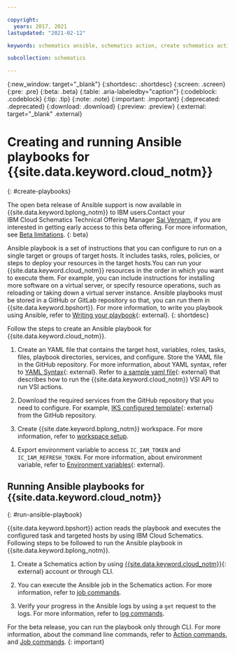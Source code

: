 ```yaml
---

copyright:
  years: 2017, 2021
lastupdated: "2021-02-12"

keywords: schematics ansible, schematics action, create schematics actions, run ansible playbooks

subcollection: schematics

---
```

{:new_window: target="_blank"}
{:shortdesc: .shortdesc}
{:screen: .screen}
{:pre: .pre}
{:beta: .beta}
{:table: .aria-labeledby="caption"} 
{:codeblock: .codeblock}
{:tip: .tip}
{:note: .note}
{:important: .important}
{:deprecated: .deprecated}
{:download: .download}
{:preview: .preview}
{:external: target="_blank" .external}

# Creating and running Ansible playbooks for {{site.data.keyword.cloud_notm}}
{: #create-playbooks}

   The open beta release of Ansible support is now available in {{site.data.keyword.bplong_notm}} to IBM users.Contact your IBM Cloud Schematics Technical Offering Manager [Sai Vennam](mailto:svennam@us.ibm.com), if you are interested in getting early access to this beta offering. For more information, see [Beta limitations](/docs/schematics?topic=schematics-schematics-limitations#beta-limitations).
   {: beta}

Ansible playbook is a set of instructions that you can configure to run on a single target or groups of target hosts. It includes tasks, roles, policies, or steps to deploy your resources in the target hosts.You can run your {{site.data.keyword.cloud_notm}} resources in the order in which you want to execute them. For example, you can include instructions for installing more software on a virtual server, or specify resource operations, such as reloading or taking down a virtual server instance. Ansible playbooks must be stored in a GitHub or GitLab repository so that, you can run them in {{site.data.keyword.bpshort}}. For more information, to write you playbook using Ansible, refer to [Writing your playbook](https://www.ansible.com/blog/getting-started-writing-your-first-playbook){: external}.
{: shortdesc}

Follow the steps to create an Ansible playbook for {{site.data.keyword.cloud_notm}}.

1. Create an YAML file that contains the target host, variables, roles, tasks, files, playbook directories, services, and configure. Store the YAML file in the GitHub repository. For more information, about YAML syntax, refer to [YAML Syntax](https://docs.ansible.com/ansible/latest/reference_appendices/YAMLSyntax.html){: external}.  Refer to [a sample yaml file](https://github.com/Cloud-Schematics/ansible-is-instance-actions){: external} that describes how to run the {{site.data.keyword.cloud_notm}} VSI API to run VSI actions.

2. Download the required services from the GitHub repository that you need to configure. For example, [IKS configured template](https://github.com/ibm-cloud-architecture/iks_vpc_lab/tree/master/03-iks_cluster){: external} from the GitHub repository.

3. Create {{site.date.keyword.bplong_notm}} workspace. For more information, refer to [workspace setup](/docs/schematics?topic=schematics-workspace-setup).

4. Export environment variable to access `IC_IAM_TOKEN` and `IC_IAM_REFRESH_TOKEN`. For more information, about environment variable, refer to [Environment variables](/docs/key-protect?topic=key-protect-retrieve-access-token){: external}.

## Running Ansible playbooks for {{site.data.keyword.cloud_notm}}
{: #run-ansible-playbook}

{{site.data.keyword.bpshort}} action reads the playbook and executes the configured task and targeted hosts by using IBM Cloud Schematics. Following steps to be followed to run the Ansible playbook in {{site.data.keyword.bplong_notm}}.

1. Create a Schematics action by using [{{site.data.keyword.cloud_notm}}](https://schematics.cloud.ibm.com){: external} account or through CLI. 



2. You can execute the Ansible job in the Schematics action. For more information, refer to [job commands](/docs/schematics?topic=schematics-schematics-cli-reference#schematics-job-commands).



3. Verify your progress in the Ansible logs by using a `get` request to the logs. For more information, refer to [log commands](/docs/schematics?topic=schematics-schematics-cli-reference#schematics-logs-job).

For the beta release, you can run the playbook only through CLI. For more information, about the command line commands, refer to [Action commands](/docs/schematics?topic=schematics-schematics-cli-reference#schematics-action-commands), and [Job commands](/docs/schematics?topic=schematics-schematics-cli-reference#schematics-job-commands).
{: important}

